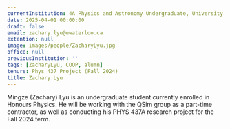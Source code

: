 ```yaml
---
currentInstitution: 4A Physics and Astronomy Undergraduate, University of Waterloo
date: 2025-04-01 00:00:00
draft: false
email: zachary.lyu@uwaterloo.ca
extention: null
image: images/people/ZacharyLyu.jpg
office: null
previousInstitution: ''
tags: [ZacharyLyu, COOP, alumn]
tenure: Phys 437 Project (Fall 2024)
title: Zachary Lyu
---
```

Mingze (Zachary) Lyu is an undergraduate student currently enrolled in Honours Physics. He will be working with the QSim group as a part-time contractor, as well as conducting his PHYS 437A research project for the Fall 2024 term.